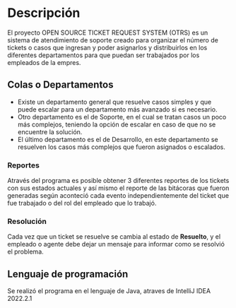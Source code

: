 # Descripción
El proyecto OPEN SOURCE TICKET REQUEST SYSTEM (OTRS) es un sistema de atendimiento de soporte creado para organizar el número de tickets o casos que ingresan y poder asignarlos y distribuirlos en los diferentes departamentos para que puedan ser trabajados por los empleados de la empres.
## Colas o Departamentos
- Existe un departamento general que resuelve casos simples y que puede escalar para un departamento más avanzado si es necesario.
- Otro departamento es el de Soporte, en el cual se tratan casos un poco más complejos, teniendo la opción de escalar en caso de que no se encuentre la solución.
- El último departamento es el de Desarrollo, en este departamento se resuelven los casos más complejos que fueron asignados o escalados.
### Reportes
Através del programa es posible obtener 3 diferentes reportes de los tickets con sus estados actuales y así mismo el reporte de las bitácoras que fueron generadas según aconteció cada evento independientemente del ticket que fue trabajado o del rol del empleado que lo trabajó.
### Resolución
Cada vez que un ticket se resuelve se cambia al estado de **Resuelto**, y el empleado o agente debe dejar un mensaje para informar como se resolvió el problema.
## Lenguaje de programación
Se realizó el programa en el lenguaje de Java, atraves de IntelliJ IDEA 2022.2.1

